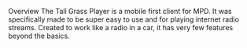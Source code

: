 Overview
The Tall Grass Player is a mobile first client for MPD. It was specifically made to be super easy to use and for playing internet radio streams. Created to work like a radio in a car, it has very few features beyond the basics.